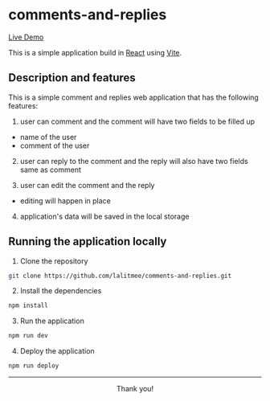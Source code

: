 # comments-and-replies

[Live Demo](https://lalitmee.github.io/comments-and-replies/)

This is a simple application build in [React](https://react.dev) using [Vite](https://vitejs.dev/).

## Description and features

This is a simple comment and replies web application that has the following features:

1. user can comment and the comment will have two fields to be filled up

- name of the user
- comment of the user

2. user can reply to the comment and the reply will also have two fields same as
   comment

3. user can edit the comment and the reply

- editing will happen in place

4. application's data will be saved in the local storage

## Running the application locally

1. Clone the repository

```bash
git clone https://github.com/lalitmee/comments-and-replies.git
```

2. Install the dependencies

```bash
npm install
```

3. Run the application

```bash
npm run dev
```

4. Deploy the application

```bash
npm run deploy
```

---

<p align="center">Thank you!</p>
